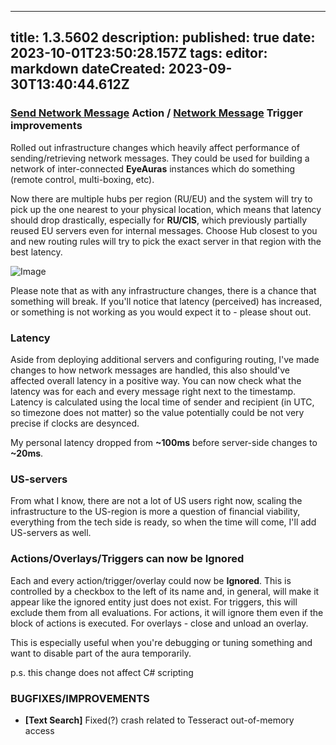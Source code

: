 
---
title: 1.3.5602
description: 
published: true
date: 2023-10-01T23:50:28.157Z
tags: 
editor: markdown
dateCreated: 2023-09-30T13:40:44.612Z
---		
		
### [Send Network Message](https://wiki.eyeauras.net/en/actions/send-network-message) **Action** / [Network Message](https://wiki.eyeauras.net/en/triggers/network-message) **Trigger improvements**

Rolled out infrastructure changes which heavily affect performance of sending/retrieving network messages. They could be used for building a network of inter-connected **EyeAuras** instances which do something (remote control, multi-boxing, etc).

Now there are multiple hubs per region (RU/EU) and the system will try to pick up the one nearest to your physical location, which means that latency should drop drastically, especially for **RU/CIS**, which previously partially reused EU servers even for internal messages. Choose Hub closest to you and new routing rules will try to pick the exact server in that region with the best latency.

![Image](https://i.imgur.com/Blp8q1W.png)

Please note that as with any infrastructure changes, there is a chance that something will break. If you'll notice that latency (perceived) has increased, or something is not working as you would expect it to - please shout out.

### Latency

Aside from deploying additional servers and configuring routing, I've made changes to how network messages are handled, this also should've affected overall latency in a positive way. You can now check what the latency was for each and every message right next to the timestamp. Latency is calculated using the local time of sender and recipient (in UTC, so timezone does not matter) so the value potentially could be not very precise if clocks are desynced.

My personal latency dropped from **~100ms** before server-side changes to **~20ms**.

### US-servers

From what I know, there are not a lot of US users right now, scaling the infrastructure to the US-region is more a question of financial viability, everything from the tech side is ready, so when the time will come, I'll add US-servers as well.

### Actions/Overlays/Triggers can now be Ignored

Each and every action/trigger/overlay could now be **Ignored**. This is controlled by a checkbox to the left of its name and, in general, will make it appear like the ignored entity just does not exist. For triggers, this will exclude them from all evaluations. For actions, it will ignore them even if the block of actions is executed. For overlays - close and unload an overlay.

This is especially useful when you're debugging or tuning something and want to disable part of the aura temporarily.

p.s. this change does not affect C# scripting

### BUGFIXES/IMPROVEMENTS

- **[Text Search]** Fixed(?) crash related to Tesseract out-of-memory access